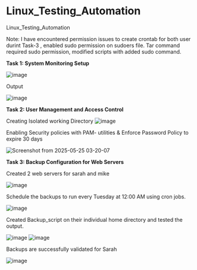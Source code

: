 # Linux_Testing_Automation
  Linux_Testing_Automation

Note: I have encountered permission issues to create crontab for both user durint Task-3 , enabled sudo permission on sudoers file.
Tar command required sudo permission, modified scripts with added sudo command.

**Task 1: System Monitoring Setup**

   ![image](https://github.com/user-attachments/assets/e84c6868-17fd-4547-a9e4-37824c8acdc3)

Output 

  ![image](https://github.com/user-attachments/assets/11743a56-6c9b-4649-ae7f-5ef673613847)


**Task 2: User Management and Access Control**
 
 Creating Isolated working Directory 
  ![image](https://github.com/user-attachments/assets/2b3d4ce0-d5cb-4225-a687-c8fc2fc85f90)
 
 Enabling Security policies with PAM- utilities &  Enforce Password Policy to expire 30 days
 
  ![Screenshot from 2025-05-25 03-20-07](https://github.com/user-attachments/assets/77ed715f-d364-4db2-b12b-7dcd097a02f5)
 


**Task 3: Backup Configuration for Web Servers**


Created 2 web servers for sarah and mike

![image](https://github.com/user-attachments/assets/5b6f3cba-46e5-434f-89d7-9733f4590bfb)

Schedule the backups to run every Tuesday at 12:00 AM using cron jobs.

![image](https://github.com/user-attachments/assets/cbb28268-3e4d-4df2-9bfc-550f29be303a)


Created Backup_script on their individual home directory and tested the output.

![image](https://github.com/user-attachments/assets/f6240f3a-a9e6-4f32-b517-38714e4004c7)
![image](https://github.com/user-attachments/assets/5a681bf9-e5f2-4066-bc9b-23026ee539ae)


Backups are successfully validated for Sarah 

![image](https://github.com/user-attachments/assets/301ba438-fecf-4967-9111-4105951d091a)

